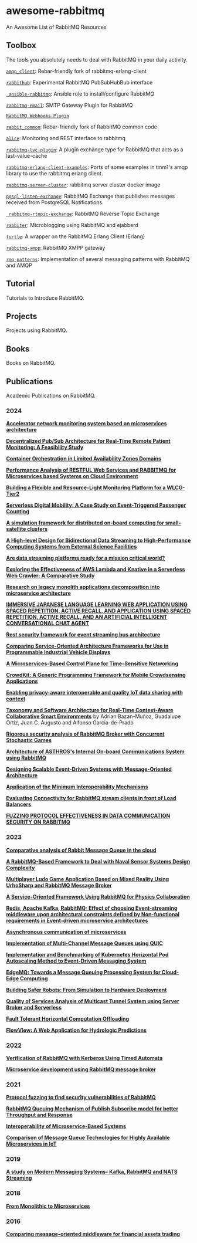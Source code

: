 # awesome-rabbitmq

An Awesome List of RabbitMQ Resources

## Toolbox

The tools you absolutely needs to deal with RabbitMQ in your daily
activity.

[`amqp_client`](https://github.com/jbrisbin/amqp_client):  Rebar-friendly fork of rabbitmq-erlang-client 

[`rabbithub`](https://github.com/tonyg/rabbithub): Experimental RabbitMQ PubSubHubBub interface

[` ansible-rabbitmq`](https://github.com/mrlesmithjr/ansible-rabbitmq): Ansible role to install/configure RabbitMQ 

[`rabbitmq-email`](https://github.com/gotthardp/rabbitmq-email): SMTP Gateway Plugin for RabbitMQ

[`RabbitMQ Webhooks Plugin`](https://github.com/jbrisbin/rabbitmq-webhooks)

[`rabbit_common`](https://github.com/jbrisbin/rabbit_common): Rebar-friendly fork of RabbitMQ common code 

[`alice`](https://github.com/auser/alice): Monitoring and REST interface to rabbitmq

[`rabbitmq-lvc-plugin`](https://github.com/squaremo/rabbitmq-lvc-plugin): A plugin exchange type for RabbitMQ that acts as a last-value-cache

[`rabbitmq-erlang-client-examples`](https://github.com/careo/rabbitmq-erlang-client-examples): Ports of some examples in tmm1's amqp library to use the rabbitmq erlang client. 

[`rabbitmq-server-cluster`](https://github.com/dengyuankai272/rabbitmq-server-cluster): rabbitmq server cluster docker image 

[`pgsql-listen-exchange`](https://github.com/gmr/pgsql-listen-exchange): RabbitMQ Exchange that publishes messages received from PostgreSQL Notifications. 

[` rabbitmq-rtopic-exchange`](https://github.com/rabbitmq/rabbitmq-rtopic-exchange): RabbitMQ Reverse Topic Exchange

[`rabbiter`](https://github.com/tonyg/rabbiter): Microblogging using RabbitMQ and ejabberd

[`turtle`](https://github.com/jlouis/turtle): A wrapper on the RabbitMQ Erlang Client (Erlang)

[`rabbitmq-xmpp`](https://github.com/tonyg/rabbitmq-xmpp): RabbitMQ XMPP gateway

[`rmq_patterns`](https://github.com/videlalvaro/rmq_patterns): Implementation of several messaging patterns with RabbitMQ and AMQP 

## Tutorial

Tutorials to Introduce RabbitMQ.

## Projects

Projects using RabbitMQ.

## Books

Books on RabbitMQ.

## Publications

Academic Publications on RabbitMQ.

### 2024

[**Accelerator network monitoring system based on microservices
architecture**](https://link.springer.com/article/10.1007/s41605-024-00466-9)

[**Decentralized Pub/Sub Architecture for Real-Time Remote Patient
Monitoring: A Feasibility
Study**](https://link.springer.com/chapter/10.1007/978-3-031-59080-1_4)

[**Container Orchestration in Limited Availability Zones
Domains**](http://essay.utwente.nl/98888/1/Abad%20Copovi_MA_EEMCS.pdf)

[**Performance Analysis of RESTFUL Web Services and RABBITMQ for
Microservices based Systems on Cloud
Environment**](https://ieeexplore.ieee.org/abstract/document/10511747)

[**Building a Flexible and Resource-Light Monitoring Platform for a
WLCG-Tier2**](https://www.epj-conferences.org/articles/epjconf/pdf/2024/05/epjconf_chep2024_07008.pdf)

[**Serverless Digital Mobility: A Case Study on Event-Triggered
Passenger
Counting**](https://ieeexplore.ieee.org/abstract/document/10503184)

[**A simulation framework for distributed on-board computing for
small-satellite
clusters**](https://ieeexplore.ieee.org/abstract/document/10502926)

[**A High-level Design for Bidirectional Data Streaming to
High-Performance Computing Systems from External Science
Facilities**](https://info.ornl.gov/sites/publications/Files/Pub212271.pdf)

[**Are data streaming platforms ready for a mission critical
world?**](https://d197for5662m48.cloudfront.net/documents/publicationstatus/204473/preprint_pdf/2e94477496404cdc17b9ffa5079b906f.pdf)

[**Exploring the Effectiveness of AWS Lambda and Knative in a
Serverless Web Crawler: A Comparative
Study**](https://amslaurea.unibo.it/30888/1/pruscini_davide_tesi.pdf)

[**Research on legacy monolith applications decomposition into
microservice
architecture**](https://etalpykla.vilniustech.lt/bitstream/handle/123456789/154024/J_Kazanaviciaus_disertacija.pdf?sequence=1&isAllowed=y)

[**IMMERSIVE JAPANESE LANGUAGE LEARNING WEB APPLICATION USING SPACED
REPETITION, ACTIVE RECALL, AND APPLICATION USING SPACED REPETITION,
ACTIVE RECALL, AND AN ARTIFICIAL INTELLIGENT CONVERSATIONAL CHAT
AGENT**](https://knowledge.e.southern.edu/cgi/viewcontent.cgi?article=1011&context=mscs_reports)

[**Rest security framework for event streaming bus
architecture**](https://link.springer.com/article/10.1007/s41870-024-01836-8)

[**Comparing Service-Oriented Architecture Frameworks for Use in
Programmable Industrial Vehicle
Displays**](https://www.diva-portal.org/smash/get/diva2:1849318/FULLTEXT01.pdf)

[**A Microservices-Based Control Plane for Time-Sensitive
Networking**](https://www.mdpi.com/1999-5903/16/4/120)

[**CrowdKit: A Generic Programming Framework for Mobile Crowdsensing
Applications**](https://www.computer.org/csdl/journal/tm/5555/01/10480220/1VCTEqs748U)

[**Enabling privacy-aware interoperable and quality IoT data sharing
with
context**](https://www.sciencedirect.com/science/article/pii/S0167739X24001109)

[**Taxonomy and Software Architecture for Real-Time Context-Aware
Collaborative Smart
Environments**](https://www.sciencedirect.com/science/article/pii/S254266052400101X)
by Adrian Bazan-Muñoz, Guadalupe Ortiz, Juan C. Augusto and Alfonso
Garcia-de-Prado

[**Rigorous security analysis of RabbitMQ Broker with Concurrent
Stochastic
Games**](https://www.sciencedirect.com/science/article/abs/pii/S2542660524001021)

[**Architecture of ASTHROS's Internal On-board Communications System
using
RabbitMQ**](https://ui.adsabs.harvard.edu/abs/2024AAS...24330125T/abstract)

[**Designing Scalable Event-Driven Systems with Message-Oriented
Architecture**](https://www.worldscientific.com/doi/abs/10.1142/9789811279539_0002)

[**Application of the Minimum Interoperability
Mechanisms**](https://riunet.upv.es/bitstream/handle/10251/203070/Ferri%20-%20%20Application%20of%20the%20Minimum%20Interoperability%20Mechanisms%20MIMS%20Prospective%20Standard%20to%20the%20....pdf?sequence=1)

[**Evaluating Connectivity for RabbitMQ stream clients in front of
Load
Balancers**](https://www.diva-portal.org/smash/record.jsf?pid=diva2%3A1830108&dswid=1504).

[**FUZZING PROTOCOL EFFECTIVENESS IN DATA COMMUNICATION SECURITY ON
RABBITMQ**](https://journal.itts.ac.id/index.php/cyfors/article/download/9/5)

### 2023

[**Comparative analysis of Rabbit Message Queue in the
cloud**](https://www.taylorfrancis.com/chapters/edit/10.1201/9781003436461-11/comparative-analysis-rabbit-message-queue-cloud-ebenesar-anna-bagyam-vivesini-preethi-sowndharya)

[**A RabbitMQ-Based Framework to Deal with Naval Sensor Systems Design
Complexity**](https://link.springer.com/chapter/10.1007/978-3-031-37717-4_62)

[**Multiplayer Ludo Game Application Based on Mixed Reality Using
UrhoSharp and RabbitMQ Message
Broker**](https://ieeexplore.ieee.org/abstract/document/10335266/)

[**A Service-Oriented Framework Using RabbitMQ for Physics
Collaboration**](https://www.proquest.com/openview/b85cdb7ebd5ad1fbf1a8ff3b5d4109bb/1?pq-origsite=gscholar&cbl=18750&diss=y)

[**Redis, Apache Kafka, RabbitMQ: Effect of choosing Event-streaming
middleware upon architectural constraints defined by Non-functional
requirements in Event-driven microservice
architectures**](http://essay.utwente.nl/96127/)

[**Asynchronous communication of
microservices**](https://journals.nmetau.edu.ua/index.php/st/article/view/1227)

[**Implementation of Multi-Channel Message Queues using
QUIC**](https://ieeexplore.ieee.org/abstract/document/10290152)

[**Implementation and Benchmarking of Kubernetes Horizontal Pod
Autoscaling Method to Event-Driven Messaging
System**](https://link.springer.com/chapter/10.1007/978-3-031-46784-4_5)

[**EdgeMQ: Towards a Message Queuing Processing System for Cloud-Edge
Computing**](https://www.academia.edu/download/103797052/63.pdf)

[**Building Safer Robots: From Simulation to Hardware
Deployment**](https://ieeexplore.ieee.org/abstract/document/10242467)

[**Quality of Services Analysis of Multicast Tunnel System using
Server Broker and
Serverless**](https://ieeexplore.ieee.org/abstract/document/10291888)

[**Fault Tolerant Horizontal Computation
Offloading**](https://ieeexplore.ieee.org/abstract/document/10234242)

[**FlowView: A Web Application for Hydrologic
Predictions**](https://scholarcommons.scu.edu/cseng_senior/256/)

### 2022

[**Verification of RabbitMQ with Kerberos Using Timed
Automata**](https://link.springer.com/article/10.1007/s11036-022-01986-8)

[**Microservice development using RabbitMQ message
broker**](https://www.setjournal.com/SET/article/view/19/26)

### 2021

[**Protocol fuzzing to find security vulnerabilities of
RabbitMQ**](https://onlinelibrary.wiley.com/doi/abs/10.1002/cpe.6012)

[**RabbitMQ Queuing Mechanism of Publish Subscribe model for better
Throughput and
Response**](https://ieeexplore.ieee.org/abstract/document/9616722)

[**Interoperability of Microservice-Based
Systems**](https://ieeexplore.ieee.org/abstract/document/9677712)

[**Comparison of Message Queue Technologies for Highly Available
Microservices in
IoT**](https://www.etran.rs/2021/zbornik/Papers/105_RTI_2.6.pdf)

### 2019

[**A study on Modern Messaging Systems- Kafka, RabbitMQ and NATS
Streaming**](https://arxiv.org/abs/1912.03715)


### 2018

[**From Monolithic to
Microservices**](https://ieeexplore.ieee.org/abstract/document/8354415)

### 2016

[**Comparing message-oriented middleware for financial assets
trading**](https://www.diva-portal.org/smash/record.jsf?pid=diva2%3A934286&dswid=6550)



